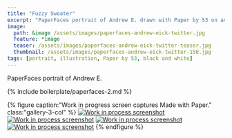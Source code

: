 ```yaml
---
title: "Fuzzy Sweater"
excerpt: "PaperFaces portrait of Andrew E. drawn with Paper by 53 on an iPad."
image: 
  path: &image /assets/images/paperfaces-andrew-eick-twitter.jpg 
  feature: *image
  teaser: /assets/images/paperfaces-andrew-eick-twitter-teaser.jpg
  thumbnail: /assets/images/paperfaces-andrew-eick-twitter-150.jpg
tags: [portrait, illustration, Paper by 53, black and white]
---
```


PaperFaces portrait of Andrew E.

{% include boilerplate/paperfaces-2.md %}

{% figure caption:"Work in progress screen captures Made with Paper." class:"gallery-3-col" %}
[![Work in process screenshot](/assets/images/paperfaces-andrew-eick-process-1-600.jpg)](/assets/images/paperfaces-andrew-eick-process-1-lg.jpg) [![Work in process screenshot](/assets/images/paperfaces-andrew-eick-process-2-600.jpg)](/assets/images/paperfaces-andrew-eick-process-2-lg.jpg) [![Work in process screenshot](/assets/images/paperfaces-andrew-eick-process-3-600.jpg)](/assets/images/paperfaces-andrew-eick-process-3-lg.jpg) [![Work in process screenshot](/assets/images/paperfaces-andrew-eick-process-4-600.jpg)](/assets/images/paperfaces-andrew-eick-process-4-lg.jpg)
{% endfigure %}
